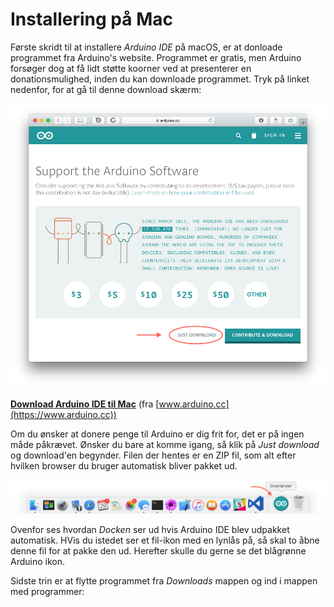 # Installering på Mac

Første skridt til at installere *Arduino IDE* på macOS, er at donloade programmet fra Arduino's website. Programmet er gratis, men Arduino forsøger dog at få lidt støtte koorner ved at presenterer en donationsmulighed, inden du kan downloade programmet. Tryk på linket nedenfor, for at gå til denne download skærm:

![Doner og Download](arduino-donation.png "Frivillig mulighed for at donere til Arduino")

**[Download Arduino IDE til Mac](https://www.arduino.cc/download_handler.php?f=/arduino-1.8.2-macosx.zip)** (fra [www.arduino.cc](https://www.arduino.cc))

Om du ønsker at donere penge til Arduino er dig frit for, det er på ingen måde påkrævet. Ønsker du bare at komme igang, så klik på *Just download* og download'en begynder. Filen der hentes er en ZIP fil, som alt efter hvilken browser du bruger automatisk bliver pakket ud.

![MacOs dock med Arduino i Downloads](dock-download.png "macOS Dock hvor Arduino IDE er downloaded")

Ovenfor ses hvordan *Docken* ser ud hvis Arduino IDE blev udpakket automatisk. HVis du istedet ser et fil-ikon med en lynlås på, så skal to åbne denne fil for at pakke den ud. Herefter skulle du gerne se det blågrønne Arduino ikon.

Sidste trin er at flytte programmet fra *Downloads* mappen og ind i mappen med programmer:

